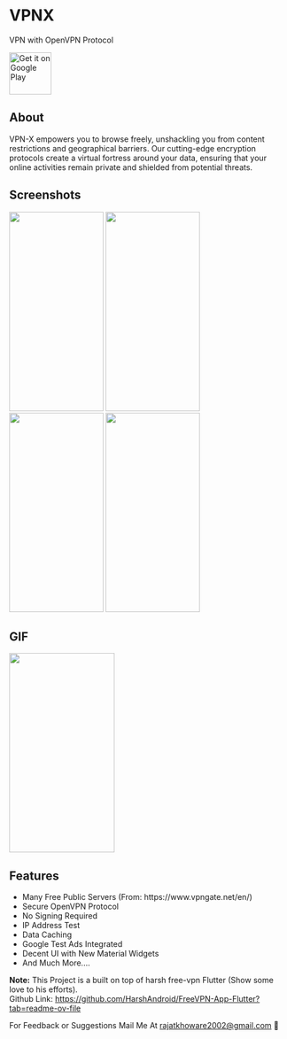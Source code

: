 # VPNX
VPN with OpenVPN Protocol
 <div class="play"> <a href='https://play.google.com/store/apps/details?id=com.rajatKhoware.masterVpn'><img alt='Get it on Google Play' src='https://play.google.com/intl/en_us/badges/static/images/badges/en_badge_web_generic.png' height="76"/></a> </div>

## About
VPN-X empowers you to browse freely, unshackling you from content restrictions and geographical barriers. Our cutting-edge encryption protocols create a virtual fortress around your data, ensuring that your online activities remain private and shielded from potential threats.


## Screenshots

<div class="row">
<img src="https://github.com/RajatKhoware/RajatKhoware/assets/107408201/7e132b27-bd55-489a-842d-e2aa8d183a7e.png" width="170" height="360">
<img src="https://github.com/RajatKhoware/RajatKhoware/assets/107408201/afb749d3-27a3-4108-9ac8-375b48ab15b0.png" width="170" height="360">
<img src="https://github.com/RajatKhoware/RajatKhoware/assets/107408201/0275e0f8-3bec-4b55-a398-4559f1313af0.png" width="170" height="360">
<img src="https://github.com/RajatKhoware/RajatKhoware/assets/107408201/eb8a0884-cf72-4a5b-8db0-db16dcda0065.png" width="170" height="360">
</div>



## GIF

<div class="row">
<img src="https://github.com/RajatKhoware/VPNX-Flutter/assets/107408201/f1103de5-4af2-4f1c-a75c-63a5df0f2566.gif" width="190" height="360"/>
 </div>


## Features

<ul>
<li>Many Free Public Servers (From: https://www.vpngate.net/en/)
<li>Secure OpenVPN Protocol
<li>No Signing Required
<li>IP Address Test
<li>Data Caching
<li>Google Test Ads Integrated
<li>Decent UI with New Material Widgets
<li>And Much More....
</ul>

<b>Note:</b> This Project is a built on top of harsh free-vpn Flutter (Show some love to his efforts).
<br>Github Link: https://github.com/HarshAndroid/FreeVPN-App-Flutter?tab=readme-ov-file
  
<!--  <b>Note:</b> This Project is Much More Improved (i.e. Contains New Features) & Optimized than Youtube Course Project. -->
For Feedback or Suggestions Mail Me At rajatkhoware2002@gmail.com 🙂
